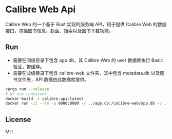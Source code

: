 # Calibre Web Api

Calibre Web 的一个基于 Rust 实现的服务端 API，用于提供 Calibre Web 的数据接口，包括图书信息、封面、搜索以及图书下载功能。

## Run

- 需要在同级目录下包含 app.db，其 Calibre Web 的 user 数据库执行 Basic 验证，带缓存。
- 需要在父级目录下包含 calibre-web 文件夹，其中包含 metadata.db 以及图书文件夹，API 数据由此数据库提供。

```bash
cargo run --release
# or use container
docker build -t calibre-api:latest .
docker run -it --rm -p 8080:8080 -v ../app.db:/calibre-web/app.db -v ../books:/calibre-data localhost/calibre-api:0.1.4
```

## License

MIT
